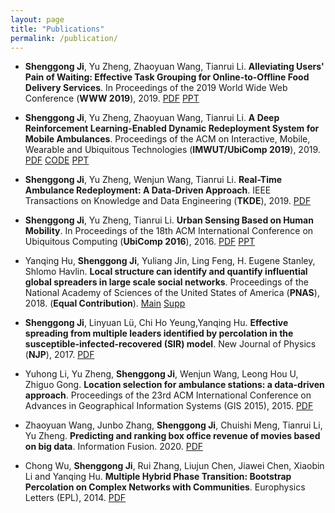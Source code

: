 ```yaml
---
layout: page
title: "Publications"
permalink: /publication/
---
```


* __Shenggong Ji__, Yu Zheng, Zhaoyuan Wang, Tianrui Li. __Alleviating Users' Pain of Waiting: Effective Task Grouping for Online-to-Offline Food Delivery Services__. In Proceedings of the 2019 World Wide Web Conference (__WWW 2019__), 2019. [PDF](https://drive.google.com/open?id=1-ZBEzmNFIIZmPjcR5Ikg4L7ap_rlfvrk) [PPT](https://drive.google.com/open?id=1_QTVKdECINNt4romRrM5NKflG_DosZDu)

* __Shenggong Ji__, Yu Zheng, Zhaoyuan Wang, Tianrui Li. __A Deep Reinforcement Learning-Enabled Dynamic Redeployment System for Mobile Ambulances__. Proceedings of the ACM on Interactive, Mobile, Wearable and Ubiquitous Technologies (__IMWUT/UbiComp 2019__), 2019. [PDF](https://drive.google.com/open?id=18m5zLLWMBxu3b1m0RskIXRNfWZSkChjP) [CODE](https://github.com/SGJi/DRL4AmbulanceRedeployment) [PPT](https://drive.google.com/open?id=1ec9dR61lXoz7pxfad8IU1RhwCmxo1fNV)

* __Shenggong Ji__, Yu Zheng, Wenjun Wang, Tianrui Li. __Real-Time Ambulance Redeployment: A Data-Driven Approach__. IEEE Transactions on Knowledge and Data Engineering (__TKDE__), 2019. [PDF](https://drive.google.com/open?id=140O6WYvG2OwisLMYS0TAwv40wDQN5ws6)

* __Shenggong Ji__, Yu Zheng, Tianrui Li. __Urban Sensing Based on Human Mobility__. In Proceedings of the 18th ACM International Conference on Ubiquitous Computing (__UbiComp 2016__), 2016. [PDF](https://drive.google.com/open?id=1DHACjQ0hRLKqz6SoeDYlJI1dZ_8CwagA) [PPT](https://drive.google.com/open?id=1330mqLIBo_rHNeiJYXaPyPkONeFix-C_)

* Yanqing Hu, __Shenggong Ji__, Yuliang Jin, Ling Feng, H. Eugene Stanley, Shlomo Havlin. __Local structure can identify and quantify influential global spreaders in large scale social networks__. Proceedings of the National Academy of Sciences of the United States of America (__PNAS__), 2018. (**Equal Contribution**). [Main](https://www.pnas.org/content/115/29/7468) [Supp](https://www.pnas.org/content/pnas/suppl/2018/07/02/1710547115.DCSupplemental/pnas.1710547115.sapp.pdf)

* __Shenggong Ji__, Linyuan Lü, Chi Ho Yeung,Yanqing Hu. __Effective spreading from multiple leaders identified by percolation in the susceptible-infected-recovered (SIR) model__. New Journal of Physics (__NJP__), 2017. [PDF](https://iopscience.iop.org/article/10.1088/1367-2630/aa76b0)

* Yuhong Li, Yu Zheng, __Shenggong Ji__, Wenjun Wang, Leong Hou U, Zhiguo Gong. __Location selection for ambulance stations: a data-driven approach__. Proceedings of the 23rd ACM International Conference on Advances in Geographical Information Systems (GIS 2015), 2015. [PDF](https://drive.google.com/open?id=1dID7YRavyvznIXv6MDKhjiaoOiSGBneF)

* Zhaoyuan Wang, Junbo Zhang, __Shenggong Ji__, Chuishi Meng, Tianrui Li, Yu Zheng. __Predicting and ranking box office revenue of movies based on big data__. Information Fusion. 2020. [PDF](https://www.sciencedirect.com/science/article/abs/pii/S156625351930497X)

* Chong Wu, __Shenggong Ji__, Rui Zhang, Liujun Chen, Jiawei Chen, Xiaobin Li and Yanqing Hu. __Multiple Hybrid Phase Transition: Bootstrap Percolation on Complex Networks with Communities__. Europhysics Letters (EPL), 2014. [PDF](https://iopscience.iop.org/article/10.1209/0295-5075/107/48001)

